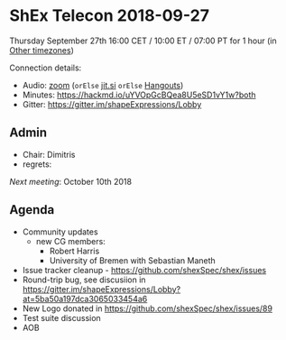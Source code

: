 # ShEx Telecon 2018-09-27

Thursday September 27th 16:00 CET / 10:00 ET / 07:00 PT for 1 hour (in [Other timezones](https://www.timeanddate.com/worldclock/fixedtime.html?msg=ShEx+CG&iso=20180927T16&p1=195&ah=1))

Connection details:

* Audio: [zoom](https://zoom.us/j/441496948) (`orElse` [jit.si](https://meet.jit.si/ShEx) `orElse` [Hangouts](http://tinyurl.com/ShEx-hangouts))
* Minutes: https://hackmd.io/uYVOpGcBQea8U5eSD1vY1w?both
* Gitter: https://gitter.im/shapeExpressions/Lobby

## Admin

 * Chair: Dimitris
 * regrets: 

*Next meeting*: October 10th 2018



## Agenda
 * Community updates 
   * new CG members:
     - Robert Harris 
     - University of Bremen with Sebastian Maneth
 * Issue tracker cleanup - https://github.com/shexSpec/shex/issues
 * Round-trip bug, see discusiion in https://gitter.im/shapeExpressions/Lobby?at=5ba50a197dca3065033454a6
 * New Logo donated in https://github.com/shexSpec/shex/issues/89
 * Test suite discussion
 * AOB 
